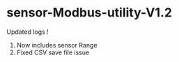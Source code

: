 # sensor-Modbus-utility-V1.2

Updated logs !

1. Now includes sensor Range 
2. Fixed CSV save file issue  
